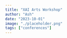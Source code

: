 ```yaml
---
title: "XAI Arts Workshop"
author: "Ash"
date: "2023-10-01"
image: "./placeholder.png"
tags: ["conferences"]
---
```


